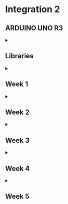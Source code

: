 # Integration 2

## ARDUINO UNO R3

<details>

<summary>

## Libraries

</summary>

## Arduino UNO Timer Library

### Summary

This project provides a basic timer library for the Arduino UNO V3 with ATmega328P, implemented using PlatformIO and the C programming language. The library allows for precise timing operations without relying on the Arduino framework, offering greater control over the hardware.

### Benefits

- **Precision**: Directly manipulate ATmega328P timers for accurate timing.
- **Flexibility**: Configure Timer0, Timer1, and Timer2 for various frequencies.
- **Efficiency**: Optimize performance by bypassing the Arduino framework.
- **Educational**: Learn low-level programming and register manipulation on AVR microcontrollers.

### Functionality

The timer library provides functions to initialize, start, and stop three different timers:

- **Timer0**: Configured for 2kHz (0.5ms interval).
- **Timer1**: Configured for 1Hz (1 second interval).
- **Timer2**: Configured for 8kHz (0.125ms interval).

Additionally, the project includes USART communication to print timer-related messages for debugging and demonstration purposes.

### Short Explanation

The project consists of:

- **timer.h**: Header file declaring the timer functions.
- **timer.c**: Implementation file configuring the timers using AVR registers.
- **main.c**: Example usage of the timer library with interrupt service routines (ISRs) for each timer. The ISRs print messages at specified intervals using the USART.

### Example Code

Here's a snippet from the `main.c` file demonstrating the timer library usage:

```c
#include "timer.h"
#include "usart.h"
#include <avr/interrupt.h>
#include <stdio.h>

// Timer0 ISR: triggers every 0.5ms (2kHz)
ISR(TIMER0_COMPA_vect) {
    printf("Timer 0\n");
}

// Timer1 ISR: triggers every 1 second (1Hz)
ISR(TIMER1_COMPA_vect) {
    printf("Timer 1\n");
}

// Timer2 ISR: triggers every 0.125ms (8kHz)
ISR(TIMER2_COMPA_vect) {
    static uint16_t timer2_count = 0;
    if (++timer2_count >= 8000) {
        printf("Timer 2\n");
        timer2_count = 0;
    }
}

// Main function
int main(void) {
    initUSART();
    initTimer0();
    startTimer0();

    initTimer1();
    startTimer1();

    initTimer2();
    startTimer2();

    while (1) {
        // Main loop
    }

    return 0;
}
```

</details>

<details>
<summary>

## Week 1

</summary>

</details>

<details>
<summary>

## Week 2

</summary>

</details>

<details>
<summary>

## Week 3

</summary>

</details>

<details>
<summary>

## Week 4

</summary>

</details>

<details>
<summary>

## Week 5

</summary>

</details>
